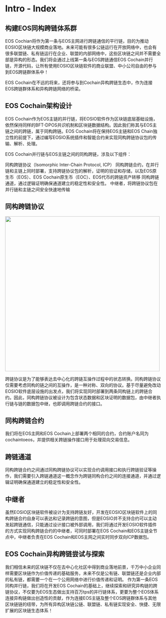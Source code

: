 # Intro - Index

## 构建EOS同构跨链体系群

EOS Cochian将作为第一条与EOS主网进行跨链通信的平行链，目的为推动EOSIO区块链大规模商业落地。未来可能有很多公链运行在开放网络中，也会有很多联盟链、私有链运行在企业、联盟的内部网络中，这些区块链之间并不需要全部是异构的形态。我们将会通过上线第一条与EOS跨链通信EOS Cochain并行链，开源代码，让所有使用EOSIO区块链软件的商业联盟、中小公司自由的参与到EOS跨链群体系中！

EOS Cochain在不远的将来，还将参与到Cochain异构跨链生态中，作为连接EOS跨链群体系和异构跨链网络的桥梁。

## EOS Cochain架构设计

EOS Cochain作为EOS主链的并行链，将EOSIO软件作为区块链底层基础设施，依然保持同样的BFT-DPOS共识机制和区块链数据结构。因此我们称其与EOS主链之间的跨链，属于同构跨链。EOS Cochain将在保持EOS主链和EOS
Chain独立性的前提下，通过编写EOSIO系统插件和智能合约来实现同构跨链协议包的传输、解析、处理。

EOS Cochain并行链与EOS主链之间的同构跨链，涉及以下组件：

同构跨链协议（Isomorphic Inter-Chain Protocol, ICP）
同构跨链合约，在并行链和主链上同时部署，支持跨链协议包的解析，证明的验证和存储，以及EOS原生币（EOS）、EOS Cochain原生币（EOC）、EOS代币的跨链资产转移
同构跨链通道，通过逻辑证明确保通道建立的稳定性和安全性。
中继者，将跨链协议包在并行链和主链之间安全快速地传输


## 同构跨链协议

<img src="/images/eos-cochain.jpg" style="height: 500px">

跨链协议是为了能够表达去中心化的跨链互操作过程中的状态转换。同构跨链协议仅需要考虑同构的链之间的互操作，是一种对称、双向的协议。基于尽量避免改动EOSIO软件底层设施的出发点，我们将实现同时部署到两条同构链上的跨链合约。因此，同构跨链协议被设计为包含状态数据和区块证明的数据包，由中继者执行链与链的数据包中继，也即调用跨链合约的接口。

## 同构跨链合约

我们将在EOS主网和EOS Cochain上部署两个相同的合约，合约账户名同为cochaintoeos，并提供相关跨链操作接口用于处理双向交易信息。

## 跨链通道
同构跨链合约之间通过同构跨链协议可以实现合约调用接口和执行跨链验证等操作，我们需要引入跨链通道这一概念作为跨链同构合约之间的连接通道，并通过逻辑证明确保通道建立的稳定性和安全性。

## 中继者
虽然EOSIO区块链软件被设计为支持跨链友好，开发在EOSIO区块链软件上的同构跨链合约自身可以表达和记录跨链的意图，但是EOSIO并不支持合约可以主动发起跨链通信，只能通过设计接口被外部调用，我们将通过开发EOSIO软件插件的方式实现同构跨链合约的中继者，可同时部署在EOS Cochain和EOS主链全节点中，中继者负责在EOS Cochain和EOS主网之间实时同步双向ICP数据包。


## EOS Cochain异构跨链尝试与探索

我们相信未来的区块链不仅在去中心化社区中得到商业落地前景，千万中小企业同样需要区块链作为价值传递的基础服务，未来不仅是公有链、联盟链还是企业内部的私有链，都需要一个在一个公用网络中进行价值传递和证明。 作为第一条EOS同构并行链，我们将在开发EOS Cochain的基础上，继续探索和研究异构链的跨链协议，不仅要为EOS生态做出支持百万tps的并行链体系，更要为整个EOS体系连接异构链做出创造性的贡献，作为连接EOS主链及整个EOS跨链群体系与其他区块链链的纽带，为所有异构区块链公链、联盟链、私有链实现安全、快捷、无限扩展的区块链生态体系！


